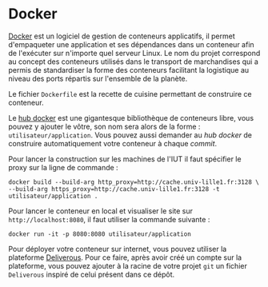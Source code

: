 # Docker

[Docker](http://docker.com/) est un logiciel de gestion de conteneurs applicatifs, il permet d'empaqueter une application et ses dépendances dans un conteneur afin de l'exécuter sur n'importe quel serveur Linux. Le nom du projet correspond au concept des conteneurs utilisés dans le transport de marchandises qui a permis de standardiser la forme des conteneurs facilitant la logistique au niveau des ports répartis sur l'ensemble de la planète.

Le fichier `Dockerfile` est la recette de cuisine permettant de construire ce conteneur.

Le [hub docker](https://hub.docker.com) est une gigantesque bibliothèque de conteneurs libre, vous pouvez y ajouter le vôtre, son nom sera alors de la forme : `utilisateur/application`. Vous pouvez aussi demander au *hub docker* de construire automatiquement votre conteneur à chaque *commit*.

Pour lancer la construction sur les machines de l'IUT il faut spécifier le proxy sur la ligne de commande :

    docker build --build-arg http_proxy=http://cache.univ-lille1.fr:3128 \
    --build-arg https_proxy=http://cache.univ-lille1.fr:3128 -t utilisateur/application .

Pour lancer le conteneur en local et visualiser le site sur `http://localhost:8080`, il faut utiliser la commande suivante :

    docker run -it -p 8080:8080 utilisateur/application

Pour déployer votre conteneur sur internet, vous pouvez utiliser la plateforme [Deliverous](http://deliverous.com). Pour ce faire, après avoir créé un compte sur la plateforme, vous pouvez ajouter à la racine de votre projet `git` un fichier `Deliverous` inspiré de celui présent dans ce dépôt.
